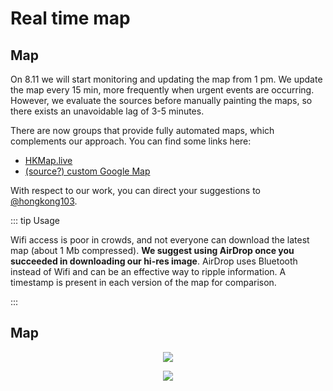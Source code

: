 # Real time map

## Map

On 8.11 we will start monitoring and updating the map from 1 pm.  We update the map every 15 min, more frequently when urgent events are occurring.  However, we evaluate the sources before manually painting the maps, so there exists an unavoidable lag of 3-5 minutes.

There are now groups that provide fully automated maps, which complements our approach.  You can find some links here:

* [HKMap.live](https://hkmap.live/)
* [(source?) custom Google Map](https://www.google.com/maps/d/viewer?mid=1oirckYcAXB-6S2W-oMDN6uKSd8s4sy5l)

With respect to our work, you can direct your suggestions to [@hongkong103](https://t.me/hongkong103).

<!-- ::: warning Sources

We have a small group of runners providing eyes on the ground, and integrate streams of information from various public Telegram groups and live broadcast.

::: -->

::: tip Usage

Wifi access is poor in crowds, and not everyone can download the latest map (about 1 Mb compressed).  **We suggest using AirDrop once you succeeded in downloading our hi-res image**.  AirDrop uses Bluetooth instead of Wifi and can be an effective way to ripple information.  A timestamp is present in each version of the map for comparison.

:::

## Map

<center>

![](https://live.staticflickr.com/65535/48509314102_1fd0367d4f_k_d.jpg)

![](https://live.staticflickr.com/65535/48507735186_0ec00897b4_k_d.jpg)

</center>
<!-- ![](https://live.staticflickr.com/65535/48384696931_6932aac88f_b.jpg) -->

<!-- ## Events -->

<!-- <Foldable> -->

<!-- 座標地點可參考[空白地圖](/721-blank.jpg)。  如要事先列印, 可用[這PDF檔案](/721-blank.pdf)。 -->
<!-- 
| Time  |  District  |      Coordinates      |                 Location                 | Event                                             |
|:-----:|:------:|:--------------:|:------------------------------------:|:-------------------------------------------------|
|       |        |                |                                      |                                                  |
|       |        |                |                                      |                                                  |
|       |        |                |                                      |                                                  |
|       |        |                |                                      |                                                  | -->
